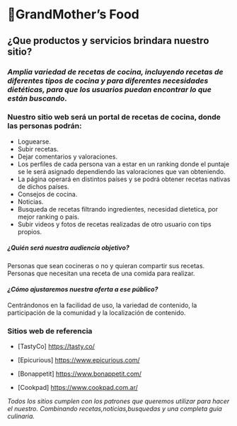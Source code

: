 # 🍳GrandMother’s Food

## ¿Que productos y servicios brindara nuestro sitio?

### *Amplia variedad de recetas de cocina, incluyendo recetas de diferentes tipos de cocina y para diferentes necesidades dietéticas, para que los usuarios puedan encontrar lo que están buscando.*


### **Nuestro sitio web será un portal de recetas de cocina, donde las personas podrán:**
+ Loguearse.
+ Subir recetas. 
+ Dejar comentarios y valoraciones. 
+ Los perfiles de cada persona van a estar en un ranking donde el puntaje se le será asignado dependiendo las valoraciones que van obteniendo. 
+ La página operará en distintos países y se podrá obtener recetas nativas de dichos países.
+ Consejos de cocina. 
+ Noticias.
+ Busqueda de recetas filtrando ingredientes, necesidad dietetica, por mejor ranking o pais.
+ Subir videos y fotos de recetas realizadas de otro usuario con tips propios.

##### *¿Quién será nuestra audiencia objetivo?*
Personas que sean cocineras o no y quieran compartir sus recetas.
Personas que necesitan una receta de una comida para realizar. 


#### *¿Cómo ajustaremos nuestra oferta a ese público?*
Centrándonos en la facilidad de uso, la variedad de contenido, la participación de la comunidad y la localización de contenido.


### **Sitios web de referencia**

+ [TastyCo] https://tasty.co/

+ [Epicurious] https://www.epicurious.com/
 
+ [Bonappetit] https://www.bonappetit.com/

+ [Cookpad] https://www.cookpad.com.ar/

*Todos los sitios cumplen con los patrones que queremos utilizar para hacer el nuestro.*
*Combinando recetas,noticias,busquedas y una completa guia culinaria.*









